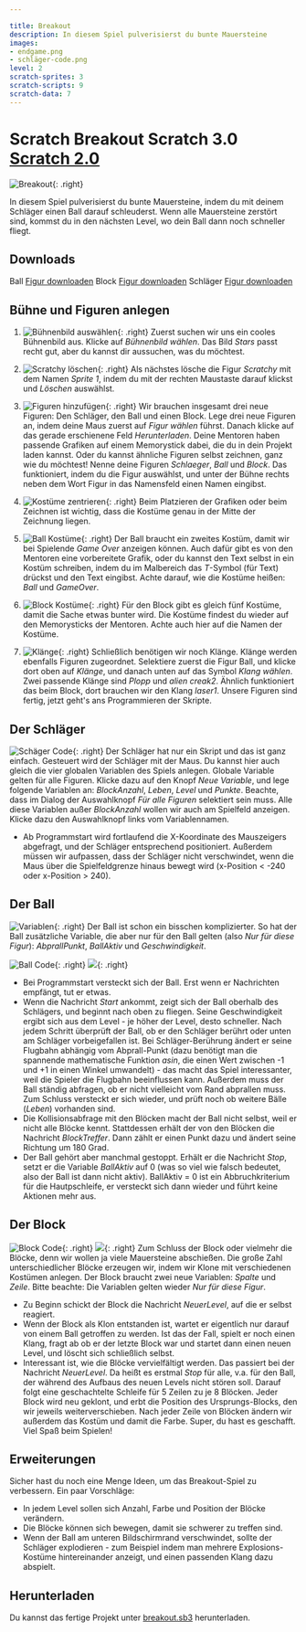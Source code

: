 ```yaml
---

title: Breakout
description: In diesem Spiel pulverisierst du bunte Mauersteine
images:
- endgame.png
- schläger-code.png
level: 2
scratch-sprites: 3
scratch-scripts: 9
scratch-data: 7
---
```


# Scratch Breakout <span class="badge badge-scratch3">Scratch 3.0</span> <a href="scratch-breakout.html" class="change-scratch-version">Scratch 2.0</a>

![Breakout](breakout.png){: .right}

In diesem Spiel pulverisierst du bunte Mauersteine, indem du mit deinem Schläger einen Ball darauf schleuderst. Wenn alle Mauersteine zerstört sind, kommst du in den nächsten Level, wo dein Ball dann noch schneller fliegt.

## Downloads

Ball [Figur downloaden](Ball.sprite2/)
Block [Figur downloaden](Block.sprite2/)
Schläger [Figur downloaden](Schlaeger.sprite2/)

## Bühne und Figuren anlegen

1. ![Bühnenbild auswählen](buehne-waehlen.png){: .right}
Zuerst suchen wir uns ein cooles Bühnenbild aus. Klicke auf *Bühnenbild wählen*. Das Bild *Stars* passt recht gut, aber du kannst dir aussuchen, was du möchtest.

2. ![Scratchy löschen](loeschen.png){: .right}
Als nächstes lösche die Figur *Scratchy* mit dem Namen *Sprite 1*, indem du mit der rechten Maustaste darauf klickst und *Löschen* auswählst.

3. ![Figuren hinzufügen](hochladen.png){: .right}
Wir brauchen insgesamt drei neue Figuren: Den Schläger, den Ball und einen Block. Lege drei neue Figuren an, indem deine Maus zuerst auf *Figur wählen* führst. Danach klicke auf das gerade erschienene Feld *Herunterladen*. Deine Mentoren haben passende Grafiken auf einem Memorystick dabei, die du in dein Projekt laden kannst. Oder du kannst ähnliche Figuren selbst zeichnen, ganz wie du möchtest! Nenne deine Figuren *Schlaeger*, *Ball* und *Block*. Das funktioniert, indem du die Figur auswählst, und unter der Bühne rechts neben dem Wort Figur in das Namensfeld einen Namen eingibst.

4. ![Kostüme zentrieren](schläger-mitte.png){: .right}
Beim Platzieren der Grafiken oder beim Zeichnen ist wichtig, dass die Kostüme genau in der Mitte der Zeichnung liegen.

5. ![Ball Kostüme](game-over-mitte.png){: .right}
Der Ball braucht ein zweites Kostüm, damit wir bei Spielende *Game Over* anzeigen können. Auch dafür gibt es von den Mentoren eine vorbereitete Grafik, oder du kannst den Text selbst in ein Kostüm schreiben, indem du im Malbereich das *T*-Symbol (für Text) drückst und den Text eingibst. Achte darauf, wie die Kostüme heißen: *Ball* und *GameOver*.

6. ![Block Kostüme](block-mitte.png){: .right}
Für den Block gibt es gleich fünf Kostüme, damit die Sache etwas bunter wird. Die Kostüme findest du wieder auf den Memorysticks der Mentoren. Achte auch hier auf die Namen der Kostüme.

7. ![Klänge](klang-wählen.png){: .right}
Schließlich benötigen wir noch Klänge. Klänge werden ebenfalls Figuren zugeordnet. Selektiere zuerst die Figur Ball, und klicke dort oben auf *Klänge*, und danach unten auf das Symbol *Klang wählen*. Zwei passende Klänge sind *Plopp* und *alien creak2*.
Ähnlich funktioniert das beim Block, dort brauchen wir den Klang *laser1*. Unsere Figuren sind fertig, jetzt geht's ans Programmieren der Skripte.

## Der Schläger

![Schäger Code](schläger-code.png){: .right}
Der Schläger hat nur ein Skript und das ist ganz einfach. Gesteuert wird der Schläger mit der Maus. Du kannst hier auch gleich die vier globalen Variablen des Spiels anlegen. Globale Variable gelten für alle Figuren. Klicke dazu auf den Knopf *Neue Variable*, und lege folgende Variablen an: *BlockAnzahl*, *Leben*, *Level* und *Punkte*. Beachte, dass im Dialog der Auswahlknopf *Für alle Figuren* selektiert sein muss. Alle diese Variablen außer *BlockAnzahl* wollen wir auch am Spielfeld anzeigen. Klicke dazu den Auswahlknopf links vom Variablennamen.

* Ab Programmstart wird fortlaufend die X-Koordinate des Mauszeigers abgefragt, und der Schläger entsprechend positioniert. Außerdem müssen wir aufpassen, dass der Schläger nicht verschwindet, wenn die Maus über die Spielfeldgrenze hinaus bewegt wird (x-Position < -240 oder x-Position > 240).

## Der Ball

![Variablen](variablen.png){: .right}
Der Ball ist schon ein bisschen komplizierter. So hat der Ball zusätzliche Variable, die aber nur für den Ball gelten (also *Nur für diese Figur*): *AbprallPunkt*, *BallAktiv* und *Geschwindigkeit*.

![Ball Code](ball-code.png){: .right}
![](ball-code-2.png){: .right}

* Bei Programmstart versteckt sich der Ball. Erst wenn er Nachrichten empfängt, tut er etwas.
* Wenn die Nachricht *Start* ankommt, zeigt sich der Ball oberhalb des Schlägers, und beginnt nach oben zu fliegen. Seine Geschwindigkeit ergibt sich aus dem Level - je höher der Level, desto schneller. Nach jedem Schritt überprüft der Ball, ob er den Schläger berührt oder unten am Schläger vorbeigefallen ist. Bei Schläger-Berührung ändert er seine Flugbahn abhängig vom Abprall-Punkt (dazu benötigt man die spannende mathematische Funktion *asin*, die einen Wert zwischen -1 und +1 in einen Winkel umwandelt) - das macht das Spiel interessanter, weil die Spieler die Flugbahn beeinflussen kann. Außerdem muss der Ball ständig abfragen, ob er nicht vielleicht vom Rand abprallen muss. Zum Schluss versteckt er sich wieder, und prüft noch ob weitere Bälle (*Leben*) vorhanden sind.
* Die Kollisionsabfrage mit den Blöcken macht der Ball nicht selbst, weil er nicht alle Blöcke kennt. Stattdessen erhält der von den Blöcken die Nachricht *BlockTreffer*. Dann zählt er einen Punkt dazu und ändert seine Richtung um 180 Grad.
* Der Ball gehört aber manchmal gestoppt. Erhält er die Nachricht *Stop*, setzt er die Variable *BallAktiv* auf 0 (was so viel wie falsch bedeutet, also der Ball ist dann nicht aktiv). BallAktiv = 0 ist ein Abbruchkriterium für die Hautpschleife, er versteckt sich dann wieder und führt keine Aktionen mehr aus.

## Der Block

![Block Code](block-code.png){: .right}
![](block-code-2.png){: .right}
Zum Schluss der Block oder vielmehr die Blöcke, denn wir wollen ja viele Mauersteine abschießen. Die große Zahl unterschiedlicher Blöcke erzeugen wir, indem wir Klone mit verschiedenen Kostümen anlegen. Der Block braucht zwei neue Variablen: *Spalte* und *Zeile*. Bitte beachte: Die Variablen gelten wieder *Nur für diese Figur*.

* Zu Beginn schickt der Block die Nachricht *NeuerLevel*, auf die er selbst reagiert.
* Wenn der Block als Klon entstanden ist, wartet er eigentlich nur darauf von einem Ball getroffen zu werden. Ist das der Fall, spielt er noch einen Klang, fragt ab ob er der letzte Block war und startet dann einen neuen Level, und löscht sich schließlich selbst.
* Interessant ist, wie die Blöcke vervielfältigt werden. Das passiert bei der Nachricht *NeuerLevel*. Da heißt es erstmal *Stop* für alle, v.a. für den Ball, der während des Aufbaus des neuen Levels nicht stören soll. Darauf folgt eine geschachtelte Schleife für 5 Zeilen zu je 8 Blöcken. Jeder Block wird neu geklont, und erbt die Position des Ursprungs-Blocks, den wir jeweils weiterverschieben. Nach jeder Zeile von Blöcken ändern wir außerdem das Kostüm und damit die Farbe. Super, du hast es geschafft. Viel Spaß beim Spielen!

## Erweiterungen

Sicher hast du noch eine Menge Ideen, um das Breakout-Spiel zu verbessern. Ein paar Vorschläge:

* In jedem Level sollen sich Anzahl, Farbe und Position der Blöcke verändern.
* Die Blöcke können sich bewegen, damit sie schwerer zu treffen sind.
* Wenn der Ball am unteren Bildschirmrand verschwindet, sollte der Schläger explodieren - zum Beispiel indem man mehrere Explosions-Kostüme hintereinander anzeigt, und einen passenden Klang dazu abspielt.

## Herunterladen

Du kannst das fertige Projekt unter [breakout.sb3](breakout.sb3) herunterladen.